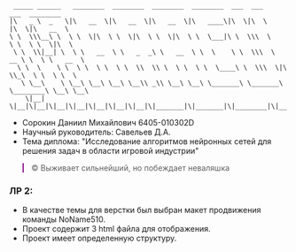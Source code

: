```
 _____ ______   ________  ________  ________  ________  ___  ___        ___  ________     
|\   _ \  _   \|\   __  \|\   __  \|\   __  \|\   ____\|\  \|\  \      |\  \|\   __  \    
\ \  \\\__\ \  \ \  \|\  \ \  \|\  \ \  \|\  \ \  \___|\ \  \\\  \     \ \  \ \  \|\  \   
 \ \  \\|__| \  \ \   __  \ \   _  _\ \   __  \ \  \    \ \  \\\  \  __ \ \  \ \   __  \  
  \ \  \    \ \  \ \  \ \  \ \  \\  \\ \  \ \  \ \  \____\ \  \\\  \|\  \\_\  \ \  \ \  \ 
   \ \__\    \ \__\ \__\ \__\ \__\\ _\\ \__\ \__\ \_______\ \_______\ \________\ \__\ \__\
    \|__|     \|__|\|__|\|__|\|__|\|__|\|__|\|__|\|_______|\|_______|\|________|\|__|\|__|        
```

- Сорокин Даниил Михайлович 6405-010302D
- Научный руководитель: Савельев Д.А.
- Тема диплома: "Исследование алгоритмов нейронных сетей для решения задач в области игровой индустрии"

<blockquote style="border-color:purple;">
&copy; Выживает сильнейший, но побеждает неваляшка
</blockquote>

### ЛР 2:
- В качестве темы для верстки был выбран макет продвижения команды NoName510.
- Проект содержит 3 html файла для отображения.
- Проект имеет определенную структуру. 